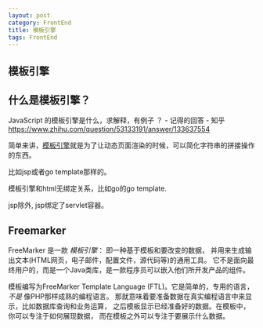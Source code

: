 ```yaml
---
layout: post
category: FrontEnd
title: 模板引擎
tags: FrontEnd
---
```


## 模板引擎

## 什么是模板引擎？

JavaScript 的模板引擎是什么，求解释，有例子  ？ - 记得的回答 - 知乎 https://www.zhihu.com/question/53133191/answer/133637554



简单来讲，[模板引擎](https://www.zhihu.com/search?q=模板引擎&search_source=Entity&hybrid_search_source=Entity&hybrid_search_extra={"sourceType"%3A"answer"%2C"sourceId"%3A133811281})就是为了让动态页面渲染的时候，可以简化字符串的拼接操作的东西。

比如jsp或者go template那样的。



模板引擎和html无绑定关系，比如go的go template.

jsp除外, jsp绑定了servlet容器。



## Freemarker

FreeMarker 是一款 *模板引擎*： 即一种基于模板和要改变的数据， 并用来生成输出文本(HTML网页，电子邮件，配置文件，源代码等)的通用工具。 它不是面向最终用户的，而是一个Java类库，是一款程序员可以嵌入他们所开发产品的组件。



模板编写为FreeMarker Template Language (FTL)。它是简单的，专用的语言， *不是* 像PHP那样成熟的编程语言。 那就意味着要准备数据在真实编程语言中来显示，比如数据库查询和业务运算， 之后模板显示已经准备好的数据。在模板中，你可以专注于如何展现数据， 而在模板之外可以专注于要展示什么数据。
